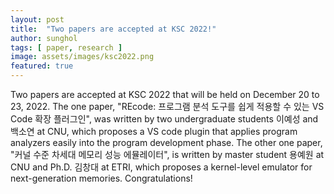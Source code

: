 ```yaml
---
layout: post
title:  "Two papers are accepted at KSC 2022!"
author: sunghol
tags: [ paper, research ]
image: assets/images/ksc2022.png
featured: true
---
```


Two papers are accepted at KSC 2022 that will be held on December 20 to 23,
2022.
The one paper, "REcode: 프로그램 분석 도구를 쉽게 적용할 수 있는 VS Code 확장
플러그인", was written by two undergraduate students 이예성 and 백소연 at
CNU, which proposes a VS code plugin that applies program analyzers easily into
the program development phase. 
The other one paper, "커널 수준 차세대 메모리 성능 에뮬레이터", is written by
master student 용예원 at CNU and Ph.D. 김창대 at ETRI, which proposes a
kernel-level emulator for next-generation memories.
Congratulations!
